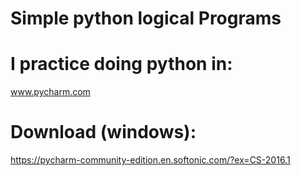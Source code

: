 #  Simple python logical Programs 

# I practice doing python in:
www.pycharm.com

# Download (windows):
https://pycharm-community-edition.en.softonic.com/?ex=CS-2016.1
